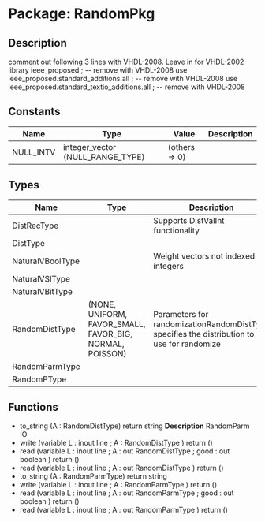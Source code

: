 # Package: RandomPkg
## Description
comment out following 3 lines with VHDL-2008.  Leave in for VHDL-2002
library ieee_proposed ;						               -- remove with VHDL-2008
use ieee_proposed.standard_additions.all ;        -- remove with VHDL-2008
use ieee_proposed.standard_textio_additions.all ; -- remove with VHDL-2008

## Constants
| Name      | Type                             | Value          | Description |
| --------- | -------------------------------- | -------------- | ----------- |
| NULL_INTV | integer_vector (NULL_RANGE_TYPE) |  (others => 0) |             |
## Types
| Name             | Type                                                     | Description                                                                                |
| ---------------- | -------------------------------------------------------- | ------------------------------------------------------------------------------------------ |
| DistRecType      |                                                          | Supports DistValInt functionality                                                          |
| DistType         |                                                          |                                                                                            |
| NaturalVBoolType |                                                          | Weight vectors not indexed by integers                                                     |
| NaturalVSlType   |                                                          |                                                                                            |
| NaturalVBitType  |                                                          |                                                                                            |
| RandomDistType   | (NONE, UNIFORM, FAVOR_SMALL, FAVOR_BIG, NORMAL, POISSON) | Parameters for randomizationRandomDistType specifies the distribution to use for randomize |
| RandomParmType   |                                                          |                                                                                            |
| RandomPType      |                                                          |                                                                                            |
## Functions
- to_string <font id="function_arguments">(A : RandomDistType)</font> <font id="function_return">return string</font>
**Description**
RandomParm IO
- write <font id="function_arguments">(variable L : inout line ; A : RandomDistType )</font> <font id="function_return">return ()</font>
- read <font id="function_arguments">(variable L : inout line ; A : out RandomDistType ; good : out boolean )</font> <font id="function_return">return ()</font>
- read <font id="function_arguments">(variable L : inout line ; A : out RandomDistType )</font> <font id="function_return">return ()</font>
- to_string <font id="function_arguments">(A : RandomParmType)</font> <font id="function_return">return string</font>
- write <font id="function_arguments">(variable L : inout line ; A : RandomParmType )</font> <font id="function_return">return ()</font>
- read <font id="function_arguments">(variable L : inout line ; A : out RandomParmType ; good : out boolean )</font> <font id="function_return">return ()</font>
- read <font id="function_arguments">(variable L : inout line ; A : out RandomParmType )</font> <font id="function_return">return ()</font>
